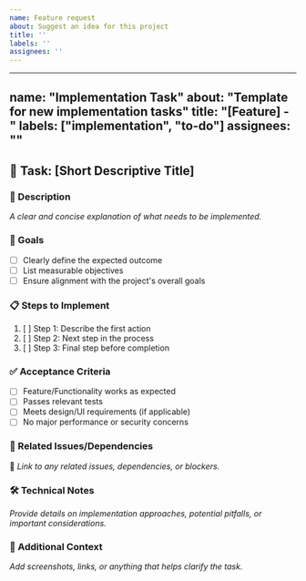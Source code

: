 ```yaml
---
name: Feature request
about: Suggest an idea for this project
title: ''
labels: ''
assignees: ''
---
```

---
name: "Implementation Task"
about: "Template for new implementation tasks"
title: "[Feature] - "
labels: ["implementation", "to-do"]
assignees: ""
---
## **📌 Task: [Short Descriptive Title]**
### **🔹 Description**
_A clear and concise explanation of what needs to be implemented._
### **🎯 Goals**
- [ ] Clearly define the expected outcome
- [ ] List measurable objectives
- [ ] Ensure alignment with the project's overall goals
### **📋 Steps to Implement**
1. [ ] Step 1: Describe the first action
2. [ ] Step 2: Next step in the process
3. [ ] Step 3: Final step before completion
### **✅ Acceptance Criteria**
- [ ] Feature/Functionality works as expected
- [ ] Passes relevant tests
- [ ] Meets design/UI requirements (if applicable)
- [ ] No major performance or security concerns
### **📂 Related Issues/Dependencies**
🔗 _Link to any related issues, dependencies, or blockers._
### **🛠️ Technical Notes**
_Provide details on implementation approaches, potential pitfalls, or important considerations._
### **🚀 Additional Context**
_Add screenshots, links, or anything that helps clarify the task._
